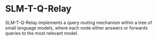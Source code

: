 # SLM-T-Q-Relay
SLM-T-Q-Relay implements a query routing mechanism within a tree of small language models, where each node either answers or forwards queries to the most relevant model.
